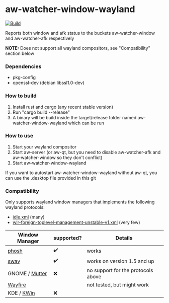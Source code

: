 aw-watcher-window-wayland
=========================

[![Build](https://github.com/ActivityWatch/aw-watcher-window-wayland/actions/workflows/build.yml/badge.svg)](https://github.com/ActivityWatch/aw-watcher-window-wayland/actions/workflows/build.yml)

Reports both window and afk status to the buckets aw-watcher-window and aw-watcher-afk respectively

**NOTE:** Does not support all wayland compositors, see "Compatibility" section below

### Dependencies

- pkg-config
- openssl-dev (debian libssl1.0-dev)

### How to build

1. Install rust and cargo (any recent stable version)
2. Run "cargo build --release"
3. A binary will be build inside the target/release folder named aw-watcher-window-wayland which can be run

### How to use

1. Start your wayland compositor
2. Start aw-server (or aw-qt, but you need to disable aw-watcher-afk and aw-watcher-window so they don't conflict)
3. Start aw-watcher-window-wayland

If you want to autostart aw-watcher-window-wayland without aw-qt, you can use the .desktop file provided in this git

### Compatibility

Only supports wayland window managers that implements the following wayland protocols:
- [idle.xml](https://wayland.app/protocols/kde-idle) (many)
- [wlr-foreign-toplevel-management-unstable-v1.xml](https://wayland.app/protocols/wlr-foreign-toplevel-management-unstable-v1) (very few)

| Window Manager | supported? | Details |
|-----|-----|-----|
| [phosh](https://gitlab.gnome.org/World/Phosh/phosh) | ✔️  | works |
| [sway](https://swaywm.org/) | ✔️  | works on version 1.5 and up |
| GNOME / [Mutter](https://gitlab.gnome.org/GNOME/mutter) | ❌ | no support for the protocols above |
| [Wayfire](https://wayfire.org/) | | not tested, but might work |
| KDE / [KWin](https://invent.kde.org/plasma/kwin) | ❌ |  |
